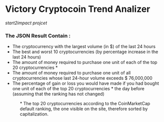 <h1> Victory Cryptocoin Trend Analizer </h1>
<i> start2impact projcet </i>


<h3> The JSON Result Contain : </h3>
  <ul>
    <li> The cryptocurrency with the largest volume (in $) of the last 24 hours </li>
    <li> The best and worst 10 cryptocurrencies (by percentage increase in the last 24 hours) </li>
    <li> The amount of money required to purchase one unit of each of the top 20 cryptocurrencies * </li>
    <li> The amount of money required to purchase one unit of all cryptocurrencies whose last 24-hour volume exceeds $ 76,000,000 </li>
    <li> The percentage of gain or loss you would have made if you had bought one unit of each of the top 20 cryptocurrencies * the day before (assuming that             the ranking has not changed) </li>
  <ul>
    
    
<p>* The top 20 cryptocurrencies according to the CoinMarketCap default ranking, the one visible on the site, therefore sorted by capitalization. <p>
